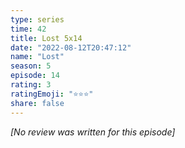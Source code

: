 ```yaml
---
type: series
time: 42
title: Lost 5x14
date: "2022-08-12T20:47:12"
name: "Lost"
season: 5
episode: 14
rating: 3
ratingEmoji: "⭐️⭐️⭐️"
share: false
---
```


*[No review was written for this episode]*